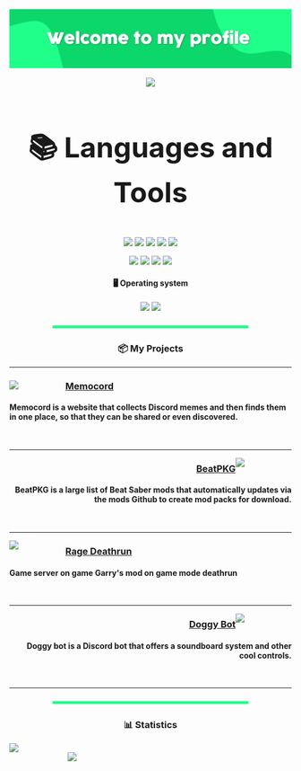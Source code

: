 <img src="https://github.com/Ralex91/Ralex91/blob/main/banner.jpg?raw=true">
<p align="center">
    <img src="https://api.visitorbadge.io/api/visitors?path=https%3A%2F%2Fgithub.com%2FRalex91%2FRalex91&countColor=%2337d67a">
</p>

<h3 style="font-size: 50px;" align="center">📚 Languages and Tools</h3>

<p align="center">
    <img src="https://img.shields.io/badge/javascript-%23323330.svg?style=for-the-badge&logo=javascript">
    <img src="https://img.shields.io/badge/node.js-6DA55F?style=for-the-badge&logo=node.js&logoColor=white">
    <img src="https://img.shields.io/badge/html5-%23E34F26.svg?style=for-the-badge&logo=html5&logoColor=white">
    <img src="https://img.shields.io/badge/css3-%231572B6.svg?style=for-the-badge&logo=css3&logoColor=white">
    <img src="https://img.shields.io/badge/Gmod%20Lua-4f33ff?style=for-the-badge&logo=lua&logoColor=white">
</p>

<p align="center">
    <img src="https://img.shields.io/badge/puppeteer-0d2f26?style=for-the-badge&logo=puppeteer">
    <img src="https://img.shields.io/badge/npm-%23CB3837.svg?&style=for-the-badge&logo=npm&logoColor=white">
    <img src="https://img.shields.io/badge/Sublime%20Text-%23323330.svg?&style=for-the-badge&logo=sublimetext">
    <img src="https://img.shields.io/badge/electron-A2ECFB.svg?style=for-the-badge&logo=electron&logoColor=black">
</p>

<h4 align="center" > 🖥 Operating system</h4>

<p align="center">
    <img src="https://img.shields.io/badge/Debian-d70a53.svg?&style=for-the-badge&logo=debian&logoColor=white">
    <img src="https://img.shields.io/badge/Windows-33a8ff.svg?&style=for-the-badge&logo=windows&logoColor=white">
</p>

<p align="center">
    <img src="https://github.com/Ralex91/Ralex91/blob/main/bars.jpg?raw=true">
</p>

<h3 align="center">📦 My Projects </h3>

<hr>

<div>
  <img width="100" align="left" src="https://memocord.me/cdn/img/favicon.jpg">
                                                                            
  <h3>
      <a href="https://memocord.me"> Memocord </a>
  </h3>
  <h4>Memocord is a website that collects Discord memes and then finds them in one place, so that they can be shared or even discovered.</h4>                                                               
</p>

<br>
<hr>

<p>
    <img width="100" align="right" src="https://beatpkg.ralex.app/assets/img/logo.png">
    <h3 align="right">
        <a href="https://beatpkg.ralex.app"> BeatPKG </a>
    </h3>
    <h4 align="right">BeatPKG is a large list of Beat Saber mods that automatically updates via the mods Github to create mod packs for download.</h4>
</p>

<br>
<hr>

<p>
    <img width="100" align="left" src="https://media.discordapp.net/attachments/461282436899405824/461282784116342794/discord_dr.png?width=676&height=676">
    <h3>
        <a href="https://rage-deathrun.tk/"> Rage Deathrun </a>
    </h3>
    <h4>Game server on game Garry's mod on game mode deathrun</h4>
</p>

<br>
<hr>

<p>
    <img width="100" align="right" src="https://ralex.app/assets/img/doggy.png">
    <h3 align="right">
        <a href="https://doggy.ralex.app/"> Doggy Bot </a>
    </h3>
    <h4 align="right">Doggy bot is a Discord bot that offers a soundboard system and other cool controls.</h4>
</p>

<br>

<hr>

<p align="center">
    <img src="https://github.com/Ralex91/Ralex91/blob/main/bars.jpg?raw=true">
</p>

<h3 align="center">📊 Statistics</h3>
<div float="center">
    <img align="left" width="400" src="https://github-readme-stats.vercel.app/api/top-langs/?username=Ralex91&layout=compact&hide=assembly,tex,roff">
    <img align="right" width="400" src="https://github-readme-stats.vercel.app/api?username=Ralex91&show_icons=true">
</div>
